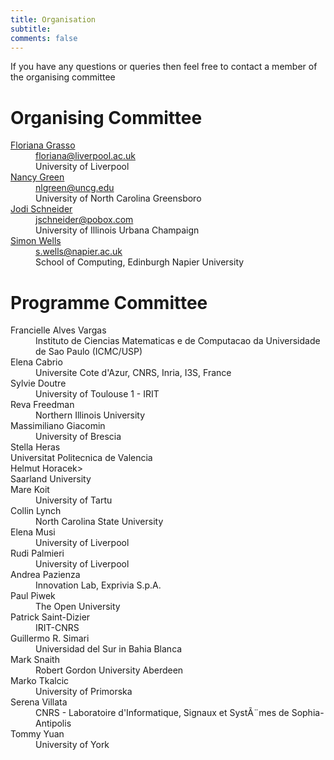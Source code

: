 ```yaml
---
title: Organisation 
subtitle: 
comments: false
---
```


If you have any questions or queries then feel free to contact a member of the organising committee

# Organising Committee

<dl>
<dt><a href="https://cgi.csc.liv.ac.uk/~floriana/Home.html">Floriana Grasso</a></dt>
<dd><a href="mailto:floriana@liverpool.ac.uk">floriana@liverpool.ac.uk</a></br>
University of Liverpool</dd>

<dt><a href="https://compsci.uncg.edu/faculty/green/">Nancy Green</a></dt>
<dd><a href="mailto:nlgreen@uncg.edu">nlgreen@uncg.edu</a></br>
University of North Carolina Greensboro</dd>

<dt><a href="http://jodischneider.com/jodi.html">Jodi Schneider</a></dt>
<dd><a href="mailto:jschneider@pobox.com">jschneider@pobox.com</a></br>
University of Illinois Urbana Champaign</dd>

<dt><a href="http://www.simonwells.org">Simon Wells</a></dt>
<dd><a href="mailto:s.wells@napier.ac.uk">s.wells@napier.ac.uk</a></br>
School of Computing, Edinburgh Napier University</dd>
</dl>

# Programme Committee
<!--Subject to confirmation...-->
<dl>

<dt>Francielle Alves Vargas</dt><dd>Instituto de Ciencias Matematicas e de Computacao da Universidade de Sao Paulo (ICMC/USP)</dd>
<dt>Elena Cabrio</dt><dd>Universite Cote d'Azur, CNRS, Inria, I3S, France</dd>
<dt>Sylvie Doutre</dt><dd>University of Toulouse 1 - IRIT</dd>
<dt>Reva Freedman</dt><dd>Northern Illinois University</dd>
<dt>Massimiliano Giacomin</dt><dd>University of Brescia</dd>
<dt>Stella Heras</dt>Universitat Politecnica de Valencia</dd>
<dt>Helmut Horacek></dt>Saarland University</dd>
<dt>Mare Koit</dt><dd>University of Tartu</dd>
<dt>Collin Lynch</dt><dd>North Carolina State University</dd>
<dt>Elena Musi</dt><dd>University of Liverpool</dd>
<dt>Rudi Palmieri</dt><dd>University of Liverpool</dd>
<dt>Andrea Pazienza</dt><dd>Innovation Lab, Exprivia S.p.A.</dd>
<dt>Paul Piwek</dt><dd>The Open University</dd>
<dt>Patrick Saint-Dizier</dt><dd>	IRIT-CNRS</dd>
<dt>Guillermo R. Simari</dt><dd>Universidad del Sur in Bahia Blanca</dd>
<dt>Mark Snaith</dt><dd>Robert Gordon University Aberdeen</dd>
<dt>Marko Tkalcic</dt><dd>University of Primorska</dd>
<dt>Serena Villata</dt><dd>CNRS - Laboratoire d'Informatique, Signaux et SystÃ¨mes de Sophia-Antipolis</dd>
<dt>Tommy Yuan</dt><dd>University of York</dd>

</dl>


